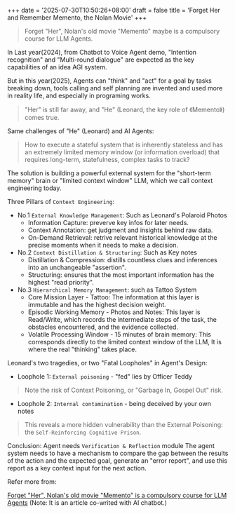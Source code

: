 +++
date = '2025-07-30T10:50:26+08:00'
draft = false
title = 'Forget Her and Remember Memento, the Nolan Movie'
+++

> Forget "Her", Nolan's old movie "Memento" maybe is a compulsory course for LLM Agents.

In Last year(2024), from Chatbot to Voice Agent demo, "Intention recognition" and "Multi-round dialogue" are expected as the key capabilities 
of an idea AGI system.

But in this year(2025), Agents can "think" and "act" for a goal by tasks breaking down, tools calling and self planning are invented and used more in reality life, and especially in programing works.

> "Her" is still far away, and "He" (Leonard, the key role of 《Memento》) comes true.

Same challenges of "He" (Leonard) and AI Agents: 
> How to execute a stateful system that is inherently stateless and has an extremely limited memory window (or information overload) that requires long-term, statefulness, complex tasks to track?

The solution is building a powerful external system for the "short-term memory" brain or "limited context window" LLM, which we call context engineering today.

Three Pillars of `Context Engineering`:
- No.1 `External Knowledge Management`: Such as Leonard's Polaroid Photos
  - Information Capture: preverve key infos for later needs.
  - Context Annotation: get judgment and insights behind raw data.
  - On-Demand Retrieval: retrive relevant historical knowledge at the precise moments when it needs to make a decision.
- No.2 `Context Distillation & Structuring`: Such as Key notes
  -  Distillation & Compression: distills countless clues and inferences into an unchangeable "assertion".
  - Structuring: ensures that the most important information has the highest "read priority".
- No.3 `Hierarchical Memory Management`: such as Tattoo System
  - Core Mission Layer - Tattoo: The information at this layer is immutable and has the highest decision weight. 
  - Episodic Working Memory - Photos and Notes: This layer is Read/Write, which records the intermediate steps of the task, the obstacles encountered, and the evidence collected.
  - Volatile Processing Window - 15 minutes of brain memory: This corresponds directly to the limited context window of the LLM,  It is where the real "thinking" takes place. 

Leonard's two tragedies, or two "Fatal Loopholes" in Agent's Design: 

- Loophole 1: `External poisoning` - "fed" lies by Officer Teddy
> Note the risk of Context Poisoning, or "Garbage In, Gospel Out" risk.

- Loophole 2: `Internal contamination` - being deceived by your own notes
> This reveals a more hidden vulnerability than the External Poisoning: the `Self-Reinforcing Cognitive Prison`.

Conclusion: Agent needs `Verification & Reflection` module
The agent system needs to have a mechanism to compare the gap between the results of the action and the expected goal, generate an "error report", and use this report as a key context input for the next action. 


Refer more from:

[Forget "Her", Nolan's old movie "Memento" is a compulsory course for LLM Agents](https://mp.weixin.qq.com/s/0D6fd1etd_nkiDTkRdTnmw) (Note: It is an article co-writed with AI chatbot.)


